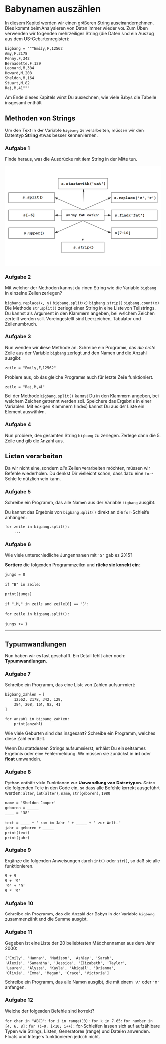 
# Babynamen auszählen

In diesem Kapitel werden wir einen größeren String auseinandernehmen. Dies kommt beim Analysieren von Daten immer wieder vor. Zum Üben verwenden wir folgenden mehrzeiligen String (die Daten sind ein Auszug aus dem US-Geburtenregister):

    bigbang = """Emily,F,12562
    Amy,F,2178
    Penny,F,342
    Bernadette,F,129
    Leonard,M,384
    Howard,M,208
    Sheldon,M,164
    Stuart,M,82
    Raj,M,41"""

Am Ende dieses Kapitels wirst Du ausrechnen, wie viele Babys die Tabelle insgesamt enthält.


## Methoden von Strings

Um den Text in der Variable `bigbang` zu verarbeiten, müssen wir den Datentyp **String** etwas besser kennen lernen.

### Aufgabe 1

Finde heraus, was die Ausdrücke mit dem String in der Mitte tun.

![string exercise](../exercises/strings.png)


### Aufgabe 2

<quiz name="">
    <question>
        <p>Mit welcher der Methoden kannst du einen String wie die Variable <code>bigbang</code> in einzelne Zeilen zerlegen?</p>
        <answer><code>bigbang.replace(x, y)</code></answer>
        <answer correct><code>bigbang.split(x)</code></answer>
        <answer><code>bigbang.strip()</code></answer>
        <answer><code>bigbang.count(x)</code></answer>
        <explanation>Die Methode <code>str.split()</code> zerlegt einen String in eine Liste von Teilstrings. Du kannst als Argument in den Klammern angeben, bei welchem Zeichen zerteilt werden soll. Voreingestellt sind Leerzeichen, Tabulator und Zeilenumbruch.</explanation>
    </question>
</quiz>

### Aufgabe 3

Nun wenden wir diese Methode an. Schreibe ein Programm, das *die erste* Zeile aus der Variable `bigbang` zerlegt und den Namen und die Anzahl ausgibt:

    zeile = "Emily,F,12562"

Probiere aus, ob das gleiche Programm auch für letzte Zeile funktioniert.

    zeile = "Raj,M,41"

<!--sec data-title="Hinweis" data-id="hint-zeile-zerlegen"
data-collapse=true ces-->

Bei der Methode `bigbang.split()` kannst Du in den Klammern angeben, bei welchem Zeichen getrennt werden soll. Speichere das Ergebnis in einer Variablen. Mit eckigen Klammern (Index) kannst Du aus der Liste ein Element auswählen.

<!--endsec-->

### Aufgabe 4

Nun probiere, den gesamten String `bigbang` zu zerlegen. Zerlege dann die 5. Zeile und gib die Anzahl aus.


## Listen verarbeiten

Da wir nicht eine, sondern *alle* Zeilen verarbeiten möchten, müssen wir Befehle wiederholen. Du denkst Dir vielleicht schon, dass dazu eine `for`-Schleife nützlich sein kann.


### Aufgabe 5

Schreibe ein Programm, das alle Namen aus der Variable `bigbang` ausgibt.

<!--sec data-title="Hinweis" data-id="hint-for-bigbang"
data-collapse=true ces-->

Du kannst das Ergebnis von `bigbang.split()` direkt an die `for`-Schleife anhängen:

    for zeile in bigbang.split():
        ...

<!--endsec-->

### Aufgabe 6

Wie viele unterschiedliche Jungennamen mit `'S'` gab es 2015?

**Sortiere** die folgenden Programmzeilen und **rücke sie korrekt ein**:

    jungs = 0

    if "B" in zeile:

    print(jungs)

    if ",M," in zeile and zeile[0] == 'S':

    for zeile in bigbang.split():

    jungs += 1

----

## Typumwandlungen

Nun haben wir es fast geschafft. Ein Detail fehlt aber noch: **Typumwandlungen**.

### Aufgabe 7

Schreibe ein Programm, das eine Liste von Zahlen aufsummiert:

    bigbang_zahlen = [
        12562, 2178, 342, 129,
        384, 208, 164, 82, 41
    ]

    for anzahl in bigbang_zahlen:
        print(anzahl)

Wie viele Geburten sind das insgesamt? Schreibe ein Programm, welches diese Zahl ermittelt.

Wenn Du stattdessen Strings aufsummierst, erhälst Du ein seltsames Ergebnis oder eine Fehlermeldung. Wir müssen sie zunächst in **int** oder **float** umwandeln.

### Aufgabe 8

Python enthält viele Funktionen zur **Umwandlung von Datentypen**. Setze die folgenden Teile in den Code ein, so dass alle Befehle korrekt ausgeführt werden: `alter`, `int(alter)`, `name`, `str(geboren)`, `1980`

    name = 'Sheldon Cooper'
    geboren = _____
    ____ = '38'

    text = ____ + ' kam im Jahr ' + _____ + ' zur Welt.'
    jahr = geboren + _____
    print(text)
    print(jahr)


### Aufgabe 9

Ergänze die folgenden Anweisungen durch `int()` oder `str()`, so daß sie alle funktionieren.

    9 + 9
    9 + '9'
    '9' + '9'
    9 * '9'


### Aufgabe 10

Schreibe ein Programm, das die Anzahl der Babys in der Variable `bigbang` zusammenzählt und die Summe ausgibt.


### Aufgabe 11

Gegeben ist eine Liste der 20 beliebtesten Mädchennamen aus dem Jahr 2000:

    ['Emily', 'Hannah', 'Madison', 'Ashley', 'Sarah', 
    'Alexis', 'Samantha', 'Jessica', 'Elizabeth', 'Taylor', 
    'Lauren', 'Alyssa', 'Kayla', 'Abigail', 'Brianna', 
    'Olivia', 'Emma', 'Megan', 'Grace', 'Victoria']

Schreibe ein Programm, das alle Namen ausgibt, die mit einem `'A'` oder `'M'` anfangen.


### Aufgabe 12

<quiz name="">
    <question multiple>
        <p>Welche der folgenden Befehle sind korrekt?</p>
        <answer correct><code>for char in "ABCD":</code></answer>
        <answer correct><code>for i in range(10):</code></answer>
        <answer><code>for k in 7.65:</code></answer>
        <answer correct><code>for number in [4, 6, 8]:</code></answer>
        <answer><code>for (i=0; i<10; i++):</code></answer>
        <explanation>for-Schleifen lassen sich auf aufzählbare Typen wie Strings, Listen, Generatoren (range) und Dateien anwenden. Floats und Integers funktionieren jedoch nicht.</explanation>
    </question>
</quiz>

